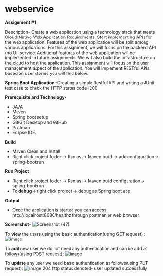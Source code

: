 # webservice
**Assignment #1**

Description-
Create a web application using a technology stack that meets Cloud-Native Web Application Requirements. Start implementing APIs for the web application. Features of the web application will be split among various applications. For this assignment, we will focus on the backend API (no UI) service. Additional features of the web application will be implemented in future assignments. We will also build the infrastructure on the cloud to host the application. This assignment will focus on the user management aspect of the application. You will implement RESTful APIs based on user stories you will find below.



**Spring Boot Application**
-Creating a simple Restful API and writing a JUnit test case to check the HTTP status code=200


**Prerequisite and Technology-** 
- JAVA
- Maven
- Spring boot setup
- Git/Git Desktop and GitHub
- Postman
- Eclipse IDE.


**Build**
- Maven Clean and Install
- Right click project folder -> Run as -> Maven build -> add configuration-> spring-boot:run


**Run Project**
- Right click project folder -> Run as -> Maven build configuration-> spring-boot:run
- To **debug**-> right click project -> debug as Spring boot app

**Output**
- Once the application is started you can access http://localhost:8080/healthz through postman or web browser

**Screenshot**-
![Screenshot (47)](https://user-images.githubusercontent.com/90646523/153288772-eec38734-bd45-479a-bc3f-fd5383faf941.png)

To **view** the users using the basic authentication(using GET request) :
![image](https://user-images.githubusercontent.com/90646523/154387321-04cd296a-67ad-4d6d-867b-01a3117d8d8b.png)

To **add** new user we do not need any authentication and can be add as follows(using POST request):
![image](https://user-images.githubusercontent.com/90646523/154387558-433f2d8b-80b4-447c-889f-477cb703f7a7.png)

To **update** any user we need basic authentication as follows(using PUT request): 
![image](https://user-images.githubusercontent.com/90646523/154387774-b56308bb-db33-4458-a030-3bab81493013.png)
204 http status denoted- user updated successfully

